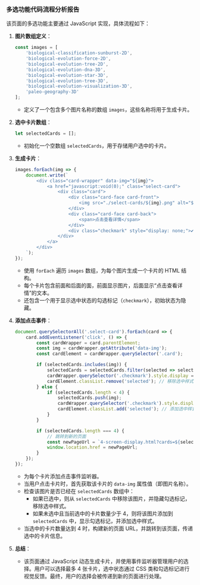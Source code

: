### 多选功能代码流程分析报告

该页面的多选功能主要通过 JavaScript 实现，具体流程如下：

1. **图片数组定义**：
   ```javascript
   const images = [
       'biological-classification-sunburst-2D',
       'biological-evolution-force-2D',
       'biological-evolution-tree-2D',
       'biological-evolution-dna-3D',
       'biological-evolution-star-3D',
       'biological-evolution-tree-3D',
       'biological-evolution-visualization-3D',
       'paleo-geography-3D'
   ];
   ```
   - 定义了一个包含多个图片名称的数组 `images`，这些名称将用于生成卡片。

2. **选中卡片数组**：
   ```javascript
   let selectedCards = [];
   ```
   - 初始化一个空数组 `selectedCards`，用于存储用户选中的卡片。

3. **生成卡片**：
   ```javascript
   images.forEach(img => {
       document.write(`
           <div class="card-wrapper" data-img="${img}">
               <a href="javascript:void(0);" class="select-card">
                   <div class="card">
                       <div class="card-face card-front">
                           <img src="./select-cards/${img}.png" alt="${img}">
                       </div>
                       <div class="card-face card-back">
                           <span>点击查看详情</span>
                       </div>
                       <div class="checkmark" style="display: none;">✔</div>
                   </div>
               </a>
           </div>
       `);
   });
   ```
   - 使用 `forEach` 遍历 `images` 数组，为每个图片生成一个卡片的 HTML 结构。
   - 每个卡片包含前面和后面的面，前面显示图片，后面显示“点击查看详情”的文本。
   - 还包含一个用于显示选中状态的勾选标记（`checkmark`），初始状态为隐藏。

4. **添加点击事件**：
   ```javascript
   document.querySelectorAll('.select-card').forEach(card => {
       card.addEventListener('click', () => {
           const cardWrapper = card.parentElement;
           const img = cardWrapper.getAttribute('data-img');
           const cardElement = cardWrapper.querySelector('.card');
   
           if (selectedCards.includes(img)) {
               selectedCards = selectedCards.filter(selected => selected !== img);
               cardWrapper.querySelector('.checkmark').style.display = 'none';
               cardElement.classList.remove('selected'); // 移除选中样式
           } else {
               if (selectedCards.length < 4) {
                   selectedCards.push(img);
                   cardWrapper.querySelector('.checkmark').style.display = 'block';
                   cardElement.classList.add('selected'); // 添加选中样式
               }
           }
   
           if (selectedCards.length === 4) {
               // 跳转到新的页面
               const newPageUrl = `4-screen-display.html?cards=${selectedCards.join(',')}`;
               window.location.href = newPageUrl;
           }
       });
   });
   ```
   - 为每个卡片添加点击事件监听器。
   - 当用户点击卡片时，首先获取该卡片的 `data-img` 属性值（即图片名称）。
   - 检查该图片是否已经在 `selectedCards` 数组中：
     - 如果已选中，则从 `selectedCards` 中移除该图片，并隐藏勾选标记，移除选中样式。
     - 如果未选中且当前选中的卡片数量少于 4，则将该图片添加到 `selectedCards` 中，显示勾选标记，并添加选中样式。
   - 当选中的卡片数量达到 4 时，构建新的页面 URL，并跳转到该页面，传递选中的卡片信息。

5. **总结**：
   - 该页面通过 JavaScript 动态生成卡片，并使用事件监听器管理用户的选择。用户可以选择最多 4 张卡片，选中状态通过 CSS 类和勾选标记进行视觉反馈。最终，用户的选择会被传递到新的页面进行处理。
